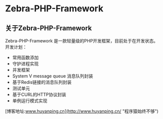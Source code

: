 Zebra-PHP-Framework
===================
关于Zebra-PHP-Framework
---------------
Zebra-PHP-Framework 是一款轻量级的PHP开发框架，目前处于在开发状态。
开发计划：
+ 常用函数添加
+ 守护进程实现
+ 并发框架
+ System V message queue 消息队列封装
+ 基于Redis链接的消息队列封装
+ 测试单元
+ 基于CURL的HTTP协议封装
+ 单例运行模式实现

[博客地址:www.huyanping.cn](http://www.huyanping.cn/ "程序猿始终不够")